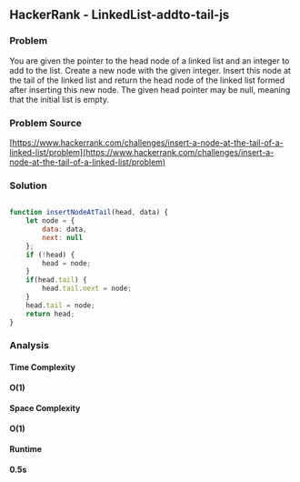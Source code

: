 ## HackerRank - LinkedList-addto-tail-js

### Problem
You are given the pointer to the head node of a linked list and an integer to add to the list. Create a new node with the given integer. Insert this node at the tail of the linked list and return the head node of the linked list formed after inserting this new node. The given head pointer may be null, meaning that the initial list is empty.

### Problem Source
[https://www.hackerrank.com/challenges/insert-a-node-at-the-tail-of-a-linked-list/problem](https://www.hackerrank.com/challenges/insert-a-node-at-the-tail-of-a-linked-list/problem)

### Solution
```javascript

function insertNodeAtTail(head, data) {
    let node = {
        data: data,
        next: null
    };
    if (!head) {
        head = node;
    } 
    if(head.tail) {
        head.tail.next = node;
    }
    head.tail = node;
    return head;
}

```

### Analysis

#### Time Complexity
**O(1)**

#### Space Complexity
**O(1)**

#### Runtime
**0.5s**